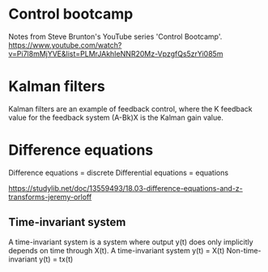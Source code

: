 # Control bootcamp

Notes from Steve Brunton's YouTube series 'Control Bootcamp'. https://www.youtube.com/watch?v=Pi7l8mMjYVE&list=PLMrJAkhIeNNR20Mz-VpzgfQs5zrYi085m

# Kalman filters
Kalman filters are an example of feedback control, where the K feedback value for the feedback system (A-Bk)X is the Kalman gain value.

# Difference equations
Difference equations = discrete
Differential equations = equations

https://studylib.net/doc/13559493/18.03-difference-equations-and-z-transforms-jeremy-orloff

## Time-invariant system
A time-invariant system is a system where output y(t) does only implicitly depends on time through X(t).
A time-invariant system
y(t) = X(t)
Non-time-invariant
y(t) = tx(t)
